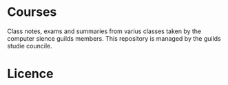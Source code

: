 # Courses
Class notes, exams and summaries from varius classes taken by the computer sience guilds members. 
This repository is managed by the guilds studie councile.

# Licence
